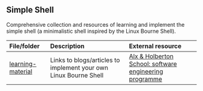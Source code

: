 ## Simple Shell
Comprehensive collection and resources of learning and implement the simple shell (a minimalistic shell inspired by the Linux Bourne Shell).

| File/folder    | Description    | External resource |
| :--- | :--- | :--- |
|[learning-material](learning-material)| Links to blogs/articles to implement your own Linux Bourne Shell |[Alx & Holberton School: software engineering programme](alxafrica.com) |
